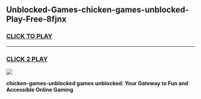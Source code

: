 
## Unblocked-Games-chicken-games-unblocked-Play-Free-8fjnx
<h3>
<a href="https://premium76.site?title=chicken-games-unblocked&ref=23A">CLICK TO PLAY</a></h3>
<hr>

<h3>
<a href="https://premium76.site?title=chicken-games-unblocked&ref=23A">CLICK 2 PLAY</a>
  
</h3>

<a href="https://premium76.site?title=chicken-games-unblocked&ref=23A"><img src="https://clearcache.store/games.png"></a>


**chicken-games-unblocked games unblocked: Your Gateway to Fun and Accessible Online Gaming**
